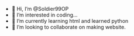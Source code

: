 - 👋 Hi, I’m @Soldier99OP
- 👀 I’m interested in coding...
- 🌱 I’m currently learning html and learned python
- 💞️ I’m looking to collaborate on making website.

<!---
Soldier99OP/Soldier99OP is a ✨ special ✨ repository because its `README.md` (this file) appears on your GitHub profile.
You can click the Preview link to take a look at your changes.
--->

